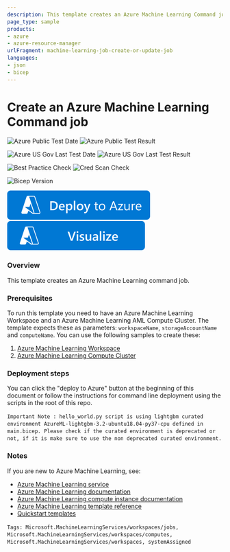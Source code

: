 ```yaml
---
description: This template creates an Azure Machine Learning Command job with a basic hello_world script
page_type: sample
products:
- azure
- azure-resource-manager
urlFragment: machine-learning-job-create-or-update-job
languages:
- json
- bicep
---
```

# Create an Azure Machine Learning Command job

![Azure Public Test Date](https://azurequickstartsservice.blob.core.windows.net/badges/quickstarts/microsoft.machinelearningservices/machine-learning-job-create-or-update-job/PublicLastTestDate.svg)
![Azure Public Test Result](https://azurequickstartsservice.blob.core.windows.net/badges/quickstarts/microsoft.machinelearningservices/machine-learning-job-create-or-update-job/PublicDeployment.svg)

![Azure US Gov Last Test Date](https://azurequickstartsservice.blob.core.windows.net/badges/quickstarts/microsoft.machinelearningservices/machine-learning-job-create-or-update-job/FairfaxLastTestDate.svg)
![Azure US Gov Last Test Result](https://azurequickstartsservice.blob.core.windows.net/badges/quickstarts/microsoft.machinelearningservices/machine-learning-job-create-or-update-job/FairfaxDeployment.svg)

![Best Practice Check](https://azurequickstartsservice.blob.core.windows.net/badges/quickstarts/microsoft.machinelearningservices/machine-learning-job-create-or-update-job/BestPracticeResult.svg)
![Cred Scan Check](https://azurequickstartsservice.blob.core.windows.net/badges/quickstarts/microsoft.machinelearningservices/machine-learning-job-create-or-update-job/CredScanResult.svg)

![Bicep Version](https://azurequickstartsservice.blob.core.windows.net/badges/quickstarts/microsoft.machinelearningservices/machine-learning-job-create-or-update-job/BicepVersion.svg)

[![Deploy To Azure](https://raw.githubusercontent.com/Azure/azure-quickstart-templates/master/1-CONTRIBUTION-GUIDE/images/deploytoazure.svg?sanitize=true)](https://portal.azure.com/#create/Microsoft.Template/uri/https%3A%2F%2Fraw.githubusercontent.com%2FAzure%2Fazure-quickstart-templates%2Fmaster%2Fquickstarts%2Fmicrosoft.machinelearningservices%2Fmachine-learning-job-create-or-update-job%2Fazuredeploy.json)
[![Visualize](https://raw.githubusercontent.com/Azure/azure-quickstart-templates/master/1-CONTRIBUTION-GUIDE/images/visualizebutton.svg?sanitize=true)](http://armviz.io/#/?load=https%3A%2F%2Fraw.githubusercontent.com%2FAzure%2Fazure-quickstart-templates%2Fmaster%2Fquickstarts%2Fmicrosoft.machinelearningservices%2Fmachine-learning-job-create-or-update-job%2Fazuredeploy.json)


### Overview

This template creates an Azure Machine Learning command job.

### Prerequisites

To run this template you need to have an Azure Machine Learning Workspace and an Azure Machine Learning AML Compute Cluster. The template expects these as parameters: `workspaceName`, `storageAccountName` and `computeName`. You can use the following samples to create these:

1. [Azure Machine Learning Workspace](https://docs.microsoft.com/en-us/samples/azure/azure-quickstart-templates/modules-machine-learning-workspace-0.9/)
2. [Azure Machine Learning Compute Cluster](https://docs.microsoft.com/en-us/samples/azure/azure-quickstart-templates/machine-learning-compute-create-amlcompute/)

### Deployment steps

You can click the "deploy to Azure" button at the beginning of this document or follow the instructions for command line deployment using the scripts in the root of this repo.

`Important Note : hello_world.py script is using lightgbm curated environment AzureML-lightgbm-3.2-ubuntu18.04-py37-cpu defined in main.bicep. Please check if the curated environment is deprecated or not, if it is make sure to use the non deprecated curated environment.`


### Notes

If you are new to Azure Machine Learning, see:

- [Azure Machine Learning service](https://azure.microsoft.com/services/machine-learning-service/)
- [Azure Machine Learning documentation](https://docs.microsoft.com/azure/machine-learning/)
- [Azure Machine Learning compute instance documentation](https://docs.microsoft.com/azure/machine-learning/concept-compute-instance)
- [Azure Machine Learning template reference](https://docs.microsoft.com/azure/templates/microsoft.machinelearningservices/allversions)
- [Quickstart templates](https://azure.microsoft.com/resources/templates/)

`Tags: Microsoft.MachineLearningServices/workspaces/jobs, Microsoft.MachineLearningServices/workspaces/computes, Microsoft.MachineLearningServices/workspaces, systemAssigned`
